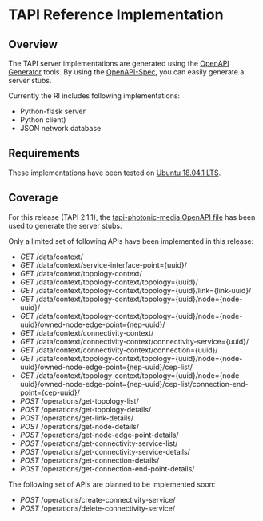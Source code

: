 # TAPI Reference Implementation

## Overview
The TAPI server implementations are generated using the [OpenAPI Generator](https://openapi-generator.tech) tools.
By using the [OpenAPI-Spec](https://openapis.org), you can easily generate a server stubs.

Currently the RI includes following implementations:
- Python-flask server
- Python client)
- JSON network database

## Requirements
These implementations have been tested on [Ubuntu 18.04.1 LTS](https://www.ubuntu.com/download/desktop).

## Coverage
For this release (TAPI 2.1.1), the [tapi-photonic-media OpenAPI file](https://github.com/OpenNetworkingFoundation/TAPI/blob/develop/OAS/tapi-photonic-media@402018-10-16.yaml) has been used to generate the server stubs.

Only a limited set of following APIs have been implemented in this release:
* _GET_ /data/context/
* _GET_ /data/context/service-interface-point={uuid}/
* _GET_ /data/context/topology-context/
* _GET_ /data/context/topology-context/topology={uuid}/
* _GET_ /data/context/topology-context/topology={uuid}/link={link-uuid}/
* _GET_ /data/context/topology-context/topology={uuid}/node={node-uuid}/
* _GET_ /data/context/topology-context/topology={uuid}/node={node-uuid}/owned-node-edge-point={nep-uuid}/
* _GET_ /data/context/connectivity-context/
* _GET_ /data/context/connectivity-context/connectivity-service={uuid}/
* _GET_ /data/context/connectivity-context/connection={uuid}/
* _GET_ /data/context/topology-context/topology={uuid}/node={node-uuid}/owned-node-edge-point={nep-uuid}/cep-list/
* _GET_ /data/context/topology-context/topology={uuid}/node={node-uuid}/owned-node-edge-point={nep-uuid}/cep-list/connection-end-point={cep-uuid}/
* _POST_ /operations/get-topology-list/
* _POST_ /operations/get-topology-details/
* _POST_ /operations/get-link-details/
* _POST_ /operations/get-node-details/
* _POST_ /operations/get-node-edge-point-details/
* _POST_ /operations/get-connectivity-service-list/
* _POST_ /operations/get-connectivity-service-details/
* _POST_ /operations/get-connection-details/
* _POST_ /operations/get-connection-end-point-details/

The following set of APIs are planned to be implemented soon:
* _POST_ /operations/create-connectivity-service/
* _POST_ /operations/delete-connectivity-service/

